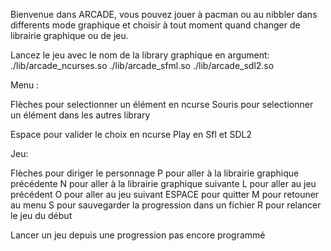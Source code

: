Bienvenue dans ARCADE, vous pouvez jouer à pacman ou au nibbler dans differents mode graphique et choisir à tout moment quand changer de librairie graphique ou de jeu.

Lancez le jeu avec le nom de la library graphique en argument:
./lib/arcade_ncurses.so
./lib/arcade_sfml.so
./lib/arcade_sdl2.so

Menu : 

Flèches pour selectionner un élément en ncurse
Souris pour selectionner un élément dans les autres library

Espace pour valider le choix en ncurse
Play en Sfl et SDL2

Jeu:

Flèches pour diriger le personnage
P pour aller à la librairie graphique précédente
N pour aller à la librairie graphique suivante
L pour aller au jeu précédent
O pour aller au jeu suivant
ESPACE pour quitter
M pour retouner au menu
S pour sauvegarder la progression dans un fichier
R pour relancer le jeu du début

Lancer un jeu depuis une progression pas encore programmé